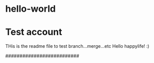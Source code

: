 # hello-world
Test account
==========================================
THis is the readme file to test branch...merge...etc
Hello happylife! :)

##########################


